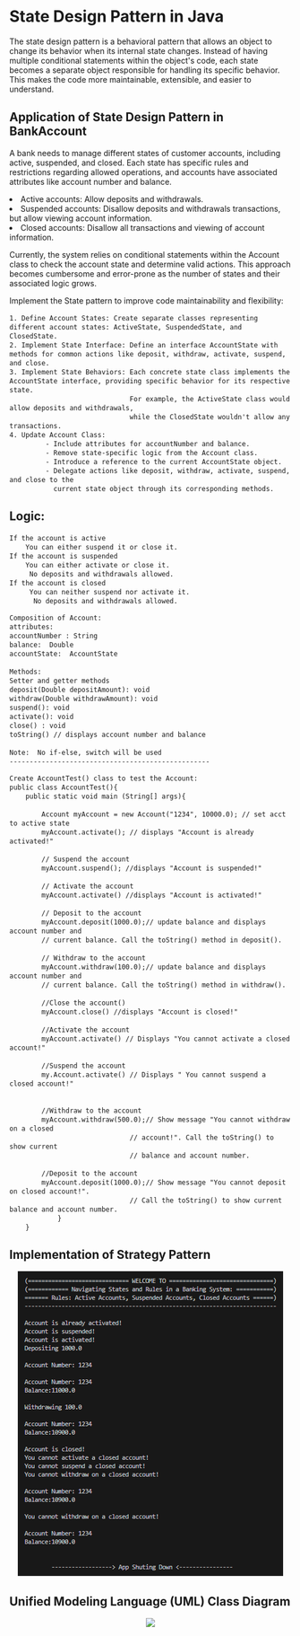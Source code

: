 # State Design Pattern in Java

The state design pattern is a behavioral pattern that allows an object to change its behavior when its internal state changes. Instead of having multiple conditional statements within the object's code, each state becomes a separate object responsible for handling its specific behavior. This makes the code more maintainable, extensible, and easier to understand.

## Application of State Design Pattern in BankAccount

A bank needs to manage different states of customer accounts, including active, suspended, and closed. Each state has specific rules and restrictions regarding allowed operations, and accounts have associated attributes like account number and balance.

<li> Active accounts: Allow deposits and withdrawals. <br>
<li> Suspended accounts: Disallow deposits and withdrawals transactions, but allow viewing account information.  <br>
<li> Closed accounts: Disallow all transactions and viewing of account information. <br>

Currently, the system relies on conditional statements within the Account class to check the account state and determine valid actions. This approach becomes cumbersome and error-prone as the number of states and their associated logic grows.

Implement the State pattern to improve code maintainability and flexibility:
```
1. Define Account States: Create separate classes representing different account states: ActiveState, SuspendedState, and ClosedState.
2. Implement State Interface: Define an interface AccountState with methods for common actions like deposit, withdraw, activate, suspend, and close.
3. Implement State Behaviors: Each concrete state class implements the AccountState interface, providing specific behavior for its respective state.
                              For example, the ActiveState class would allow deposits and withdrawals,
                              while the ClosedState wouldn't allow any transactions.
4. Update Account Class:
         - Include attributes for accountNumber and balance.
         - Remove state-specific logic from the Account class.
         - Introduce a reference to the current AccountState object.
         - Delegate actions like deposit, withdraw, activate, suspend, and close to the
           current state object through its corresponding methods.

```
## Logic:

```
If the account is active
    You can either suspend it or close it.
If the account is suspended
    You can either activate or close it.
     No deposits and withdrawals allowed.
If the account is closed
     You can neither suspend nor activate it.
      No deposits and withdrawals allowed.
```
```
Composition of Account:
attributes:
accountNumber : String
balance:  Double
accountState:  AccountState

Methods:
Setter and getter methods
deposit(Double depositAmount): void
withdraw(Double withdrawAmount): void
suspend(): void
activate(): void
close() : void
toString() // displays account number and balance

Note:  No if-else, switch will be used
--------------------------------------------------
```

```
Create AccountTest() class to test the Account:
public class AccountTest(){
	public static void main (String[] args){

		Account myAccount = new Account("1234", 10000.0); // set acct to active state
		myAccount.activate(); // displays "Account is already activated!"

		// Suspend the account
		myAccount.suspend(); //displays "Account is suspended!"

		// Activate the account
		myAccount.activate() //displays "Account is activated!"
		
		// Deposit to the account
		myAccount.deposit(1000.0);// update balance and displays account number and
		// current balance. Call the toString() method in deposit().    	                                

		// Withdraw to the account
		myAccount.withdraw(100.0);// update balance and displays account number and
		// current balance. Call the toString() method in withdraw().    	                                

		//Close the account()
		myAccount.close() //displays "Account is closed!"

		//Activate the account
		myAccount.activate() // Displays "You cannot activate a closed account!"	

		//Suspend the account
		my.Account.activate() // Displays " You cannot suspend a closed account!"


		//Withdraw to the account
		myAccount.withdraw(500.0);// Show message "You cannot withdraw on a closed
                              // account!". Call the toString() to show current
                              // balance and account number.

		//Deposit to the account
		myAccount.deposit(1000.0);// Show message "You cannot deposit on closed account!".
                              // Call the toString() to show current balance and account number.
            }
    }

```

## Implementation of Strategy Pattern

<p align="center">
    <img src="image.png" alt="Centered Image" />
</p>

## Unified Modeling Language (UML) Class Diagram

<p align="center">
  <img src="https://github.com/SG-Hangaan/StateDesignPattern-BankAccount/assets/127215110/20649e85-3082-4224-8253-d9b6050aaaf9"/>
</p>
